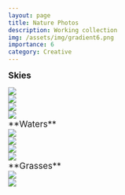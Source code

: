```yaml
---
layout: page
title: Nature Photos
description: Working collection
img: /assets/img/gradient6.png
importance: 6
category: Creative
---
```

<!-- start -->
<span style="font-size:1.25em;">**Skies**</span>
<div class="row mt-3">
    <div class="col-sm mt-3 mt-md-0">
        <img class="img-fluid rounded z-depth-1" src="{{ site.baseurl }}/assets/img/naturePhotos/IMG_6831.jpg">
    </div>
    <div class="col-sm mt-3 mt-md-0">
        <img class="img-fluid rounded z-depth-1" src="{{ site.baseurl }}/assets/img/naturePhotos/IMG_6832.jpg">
    </div>
</div>    

<!-- row 2 -->
<div class="row mt-3">
    <div class="col-sm mt-3 mt-md-0">
        <img class="img-fluid rounded z-depth-1" src="{{ site.baseurl }}/assets/img/naturePhotos/IMG_6476.jpg">
    </div>
    <div class="col-sm mt-3 mt-md-0">
        <img class="img-fluid rounded z-depth-1" src="{{ site.baseurl }}/assets/img/naturePhotos/IMG_0522.jpg">
    </div>
</div>
<div class="caption">
    
</div>
<!-- end -->
<!-- start -->
<span style="font-size:1.25em;">**Waters**</span>
<div class="row mt-3">
    <div class="col-sm mt-3 mt-md-0">
        <img class="img-fluid rounded z-depth-1" src="{{ site.baseurl }}/assets/img/naturePhotos/IMG_0005.jpg">
    </div>
    <div class="col-sm mt-3 mt-md-0">
        <img class="img-fluid rounded z-depth-1" src="{{ site.baseurl }}/assets/img/naturePhotos/IMG_0009.jpg">
    </div>
</div>    

<!-- row 2 -->
<div class="row mt-3">
    <div class="col-sm mt-3 mt-md-0">
        <img class="img-fluid rounded z-depth-1" src="{{ site.baseurl }}/assets/img/naturePhotos/IMG_0339.jpg">
    </div>
    <div class="col-sm mt-3 mt-md-0">
        <img class="img-fluid rounded z-depth-1" src="{{ site.baseurl }}/assets/img/naturePhotos/IMG_0612.jpg">
    </div>
</div>
<div class="caption">
    
</div>
<!-- end -->
<!-- start -->
<span style="font-size:1.25em;">**Grasses**</span>
<div class="row mt-3">
    <div class="col-sm mt-3 mt-md-0">
        <img class="img-fluid rounded z-depth-1" src="{{ site.baseurl }}/assets/img/naturePhotos/IMG_0832.jpg">
    </div>
    <div class="col-sm mt-3 mt-md-0">
        <img class="img-fluid rounded z-depth-1" src="{{ site.baseurl }}/assets/img/naturePhotos/IMG_2648.jpg">
    </div>
</div>    
<!-- end -->
